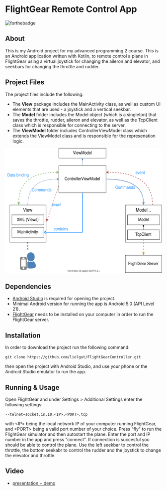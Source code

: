 # FlightGear Remote Control App

![forthebadge](https://img.shields.io/badge/Made%20with-Kotlin-violet)

## About

This is my Android project for my advanced programming 2 course. This is an Android application written with Kotlin, to remote control a plane in FlightGear using a virtual joystick for changing the aileron and elevator, and seekbars for changing the throttle and rudder.


## Project Files
The project files include the following:
- The <b>View</b> package includes the MainActivity class, as well as custom UI elements that are used - a joystick and a vertical seekbar.
- The <b>Model</b> folder includes the Model object (which is a singleton) that saves the throttle, rudder, aileron and elevator, as well as the TcpClient class which is responsible for connecting to the server.
- The <b>ViewModel</b> folder includes ControllerViewModel class which extends the ViewModel class and is responsible for the represenation logic.

<img src="diagram.svg" alt="diagram" height="400">

## Dependencies
- [Android Studio](https://developer.android.com/studio) is required for opening the project.
- Minimal Android version for running the app is Android 5.0 (API Level 21).
- [FlightGear](https://www.flightgear.org/) needs to be installed on your computer in order to run the FlightGear server.

## Installation

In order to download the project run the following command:
```
git clone https://github.com/lielgut/FlightGearController.git
```
then open the project with Android Studio, and use your phone or the Android Studio emulator to run the app.

## Running & Usage

Open FlightGear and under Settings > Additional Settings enter the following settings:
```
--telnet=socket,in,10,<IP>,<PORT>,tcp
```
with \<IP> being the local network IP of your computer running FlightGear, and \<PORT> being a valid port number of your choice.
Press "fly" to run the FlightGear simulator and then autostart the plane.
Enter the port and IP number in the app and press "connect".
If connection is succesful you should be able to control the plane.
Use the left seekbar to control the throttle, the bottom seekabr to control the rudder and the joystick to change the elevator and throttle.


## Video
- [presentation + demo](https://youtu.be/g4QkfD5f98s)
